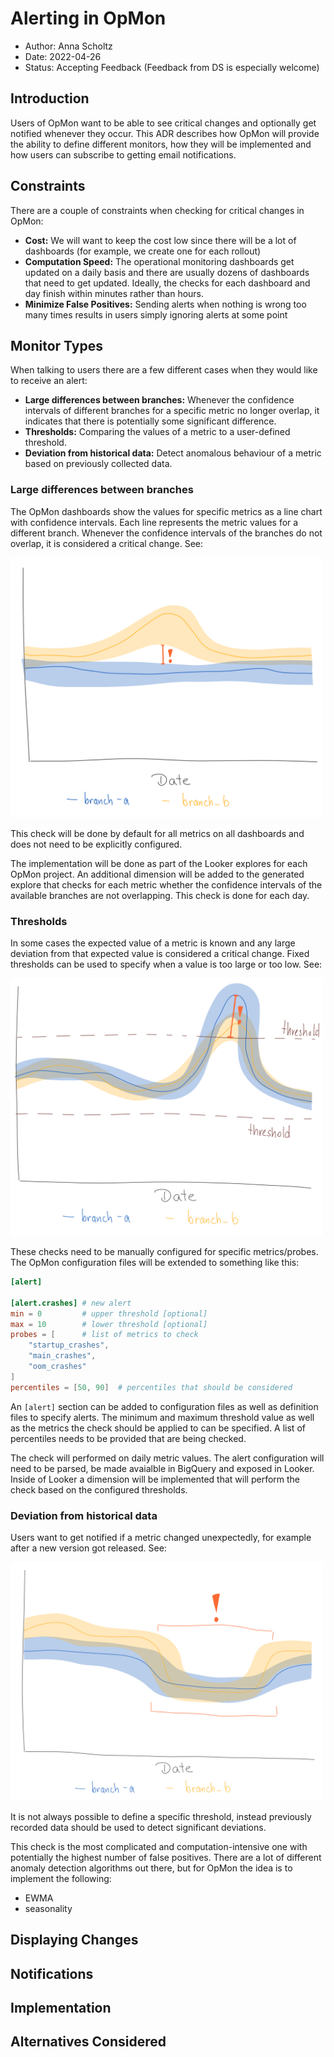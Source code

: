 # Alerting in OpMon

* Author: Anna Scholtz
* Date: 2022-04-26
* Status: Accepting Feedback (Feedback from DS is especially welcome)

## Introduction

Users of OpMon want to be able to see critical changes and optionally get notified whenever they occur. This ADR describes how OpMon will provide the ability to define different monitors, how they will be implemented and how users can subscribe to getting email notifications.

## Constraints

There are a couple of constraints when checking for critical changes in OpMon:
* **Cost:** We will want to keep the cost low since there will be a lot of dashboards (for example, we create one for each rollout)
* **Computation Speed:** The operational monitoring dashboards get updated on a daily basis and there are usually dozens of dashboards that need to get updated. Ideally, the checks for each dashboard and day finish within minutes rather than hours.
* **Minimize False Positives:** Sending alerts when nothing is wrong too many times results in users simply ignoring alerts at some point

## Monitor Types

When talking to users there are a few different cases when they would like to receive an alert:
* **Large differences between branches:** Whenever the confidence intervals of different branches for a specific metric no longer overlap, it indicates that there is potentially some significant difference.
* **Thresholds:** Comparing the values of a metric to a user-defined threshold.
* **Deviation from historical data:** Detect anomalous behaviour of a metric based on previously collected data.

### Large differences between branches

The OpMon dashboards show the values for specific metrics as a line chart with confidence intervals. Each line represents the metric values for a different branch. Whenever the confidence intervals of the branches do not overlap, it is considered a critical change. See:

<img src="./images/alerting_branch_differences.png" width="500"/>

This check will be done by default for all metrics on all dashboards and does not need to be explicitly configured.

The implementation will be done as part of the Looker explores for each OpMon project. An additional dimension will be added to the generated explore that checks for each metric whether the confidence intervals of the available branches are not overlapping. This check is done for each day.

### Thresholds

In some cases the expected value of a metric is known and any large deviation from that expected value is considered a critical change. Fixed thresholds can be used to specify when a value is too large or too low. See:

<img src="./images/alerting_thresholds.png" width="500"/>

These checks need to be manually configured for specific metrics/probes. The OpMon configuration files will be extended to something like this:

```toml
[alert]

[alert.crashes] # new alert
min = 0         # upper threshold [optional]
max = 10        # lower threshold [optional]
probes = [      # list of metrics to check
    "startup_crashes", 
    "main_crashes", 
    "oom_crashes"
]
percentiles = [50, 90]  # percentiles that should be considered
```

An `[alert]` section can be added to configuration files as well as definition files to specify alerts.
The minimum and maximum threshold value as well as the metrics the check should be applied to can be specified.
A list of percentiles needs to be provided that are being checked.

The check will performed on daily metric values. The alert configuration will need to be parsed, be made avaialble in BigQuery and exposed in Looker. Inside of Looker a dimension will be implemented that will perform the check based on the configured thresholds. 

### Deviation from historical data

Users want to get notified if a metric changed unexpectedly, for example after a new version got released. See:

<img src="./images/alerting_historical_diff.png" width="500"/>

It is not always possible to define a specific threshold, instead previously recorded data should be used to detect significant deviations.

This check is the most complicated and computation-intensive one with potentially the highest number of false positives. There are a lot of different anomaly detection algorithms out there, but for OpMon the idea is to implement the following:  


* EWMA
* seasonality




## Displaying Changes


## Notifications


## Implementation


## Alternatives Considered
